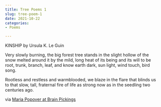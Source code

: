 ```yaml
---
title: Tree Poems 1
slug: tree-poem-1
date: 2021-10-22
categories: 
- Poems

---
```


KINSHIP
by Ursula K. Le Guin

Very slowly burning, the big forest tree
stands in the slight hollow of the snow
melted around it by the mild, long
heat of its being and its will to be
root, trunk, branch, leaf, and know
earth dark, sun light, wind touch, bird song.

Rootless and restless and warmblooded, we
blaze in the flare that blinds us to that slow,
tall, fraternal fire of life as strong
now as in the seedling two centuries ago.


via [Maria Popover at Brain Pickings][1]

[1]: https://www.brainpickings.org/2021/10/20/ursula-k-le-guin-kinship-poem/?utm_source=feedburner&utm_medium=feed&utm_campaign=Feed%3A+brainpickings%2Frss+%28Brain+Pickings%29
